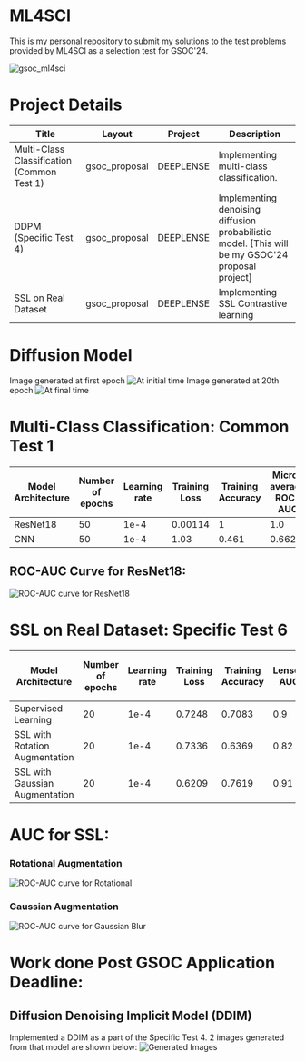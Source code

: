 # ML4SCI
This is my personal repository to submit my solutions to the test problems provided by ML4SCI as a selection test for GSOC'24.

![gsoc_ml4sci](https://github.com/royforestano/2023_gsoc_ml4sci_qmlhep_gnn/assets/96851867/3ed6ecda-bbe2-4e80-8e97-fa3e3b6647bf)

# Project Details

| Title                                | Layout        | Project    | Description                                                |
|--------------------------------------|---------------|------------|------------------------------------------------------------|
| Multi-Class Classification (Common Test 1) | gsoc_proposal | DEEPLENSE  | Implementing multi-class classification.  
| DDPM (Specific Test 4)               | gsoc_proposal | DEEPLENSE  | Implementing denoising diffusion probabilistic model. [This will be my GSOC'24 proposal project] |
| SSL on Real Dataset     | gsoc_proposal  | DEEPLENSE  | Implementing SSL Contrastive learning   |

# Diffusion Model
Image generated at first epoch
![At initial time](https://github.com/Shashankss1205/ML4SCI/blob/main/Image%20Folder/Diffusion_start.png)
Image generated at 20th epoch
![At final time](https://github.com/Shashankss1205/ML4SCI/blob/main/Image%20Folder/Diffusion_final.jpg)

# Multi-Class Classification: Common Test 1
| Model Architecture | Number of epochs | Learning rate | Training Loss | Training Accuracy | Micro-average ROC-AUC | Macro-average ROC-AUC |
|---------------------|------------------|---------------|---------------|-------------------|-----------------------|-----------------------|
| ResNet18            | 50               | 1e-4          | 0.00114       | 1                 | 1.0                   | 1.0                   |
| CNN                 | 50               | 1e-4          | 1.03          | 0.461             | 0.6626                | 0.64877               |

## ROC-AUC Curve for ResNet18:
![ROC-AUC curve for ResNet18](https://github.com/Shashankss1205/ML4SCI/blob/main/Multi-Class%20Classification%20(Common%20Test%201)/Images%20Folder/ROC_ResNet18.png)

# SSL on Real Dataset: Specific Test 6
| Model Architecture | Number of epochs | Learning rate | Training Loss | Training Accuracy | Lensed AUC | Non Lensed ROC-AUC |
|---------------------|------------------|---------------|---------------|-------------------|-----------------------|-----------------------|
| Supervised Learning            | 20               | 1e-4          | 0.7248       | 0.7083                 | 0.9                   | 0.9                   |
| SSL with Rotation Augmentation            | 20               | 1e-4          | 0.7336       | 0.6369                 | 0.82                   | 0.73                   |
| SSL with Gaussian Augmentation            | 20               | 1e-4          | 0.6209          | 0.7619             | 0.91                | 0.91              |

# AUC for SSL:
### Rotational Augmentation
![ROC-AUC curve for Rotational](https://github.com/Shashankss1205/ML4SCI/blob/main/SSL%20on%20Real%20Dataset%20(Specific%20Test%206)/Rotational/ROC-AUC.png)

### Gaussian Augmentation
![ROC-AUC curve for Gaussian Blur](https://github.com/Shashankss1205/ML4SCI/blob/main/SSL%20on%20Real%20Dataset%20(Specific%20Test%206)/Gaussian/ROC-AUC.png)


# Work done Post GSOC Application Deadline:

## Diffusion Denoising Implicit Model (DDIM)

Implemented a DDIM as a part of the Specific Test 4. 2 images generated from that model are shown below:
![Generated Images](https://github.com/Shashankss1205/ML4SCI/blob/main/Post%20Deadline%20Work/DDIM%20Model/trained.png)
